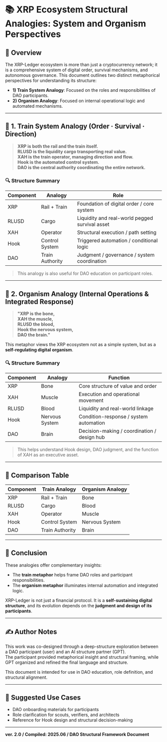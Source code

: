 # 📚 XRP Ecosystem Structural Analogies: System and Organism Perspectives

## 📌 Overview

The XRP-Ledger ecosystem is more than just a cryptocurrency network; it is a comprehensive system of digital order, survival mechanisms, and autonomous governance. This document outlines two distinct metaphorical perspectives for understanding its structure:

- **1) Train System Analogy**: Focused on the roles and responsibilities of DAO participants.
- **2) Organism Analogy**: Focused on internal operational logic and automated mechanisms.

---

## 🚄 1. Train System Analogy (Order · Survival · Direction)

> **XRP is both the rail and the train itself.**  
> **RLUSD is the liquidity cargo transporting real value.**  
> **XAH is the train operator, managing direction and flow.**  
> **Hook is the automated control system.**  
> **DAO is the central authority coordinating the entire network.**

### 🔍 Structure Summary

| Component | Analogy | Role |
|-----------|---------|------|
| XRP | Rail + Train | Foundation of digital order / core system |
| RLUSD | Cargo | Liquidity and real-world pegged survival asset |
| XAH | Operator | Structural execution / path setting |
| Hook | Control System | Triggered automation / conditional logic |
| DAO | Train Authority | Judgment / governance / system coordination |

> This analogy is also useful for DAO education on participant roles.

---

## 🧠 2. Organism Analogy (Internal Operations & Integrated Response)

> **"XRP is the bone,  
XAH the muscle,  
RLUSD the blood,  
Hook the nervous system,  
DAO the brain."**

This metaphor views the XRP ecosystem not as a simple system, but as a **self-regulating digital organism**.

### 🔍 Structure Summary

| Component | Analogy | Function |
|-----------|---------|----------|
| XRP | Bone | Core structure of value and order |
| XAH | Muscle | Execution and operational movement |
| RLUSD | Blood | Liquidity and real-world linkage |
| Hook | Nervous System | Condition-response / system automation |
| DAO | Brain | Decision-making / coordination / design hub |

> This helps understand Hook design, DAO judgment, and the function of XAH as an executive asset.

---

## 🔁 Comparison Table

| Component | Train Analogy | Organism Analogy |
|-----------|---------------|------------------|
| XRP | Rail + Train | Bone |
| RLUSD | Cargo | Blood |
| XAH | Operator | Muscle |
| Hook | Control System | Nervous System |
| DAO | Train Authority | Brain |

---

## 🧩 Conclusion

These analogies offer complementary insights:

- The **train metaphor** helps frame DAO roles and participant responsibilities.  
- The **organism metaphor** illuminates internal automation and integrated logic.

XRP-Ledger is not just a financial protocol. It is a **self-sustaining digital structure**, and its evolution depends on the **judgment and design of its participants**.

---

## ✍️ Author Notes

This work was co-designed through a deep-structure exploration between a DAO participant (user) and an AI structure partner (GPT).  
The participant provided metaphorical insight and structural framing, while GPT organized and refined the final language and structure.

This document is intended for use in DAO education, role definition, and structural alignment.

---

## 🔗 Suggested Use Cases

- DAO onboarding materials for participants  
- Role clarification for scouts, verifiers, and architects  
- Reference for Hook design and structural decision-making

---

**ver. 2.0 / Compiled: 2025.06 / DAO Structural Framework Document**